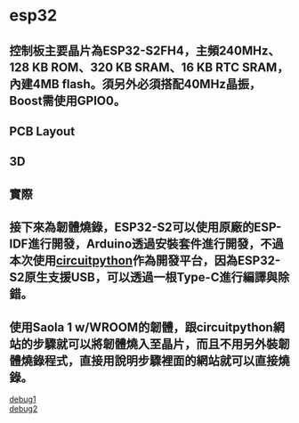 # esp32
## 控制板主要晶片為ESP32-S2FH4，主頻240MHz、128 KB ROM、320 KB SRAM、16 KB RTC SRAM，內建4MB flash。須另外必須搭配40MHz晶振，Boost需使用GPIO0。
## PCB Layout
## 3D
## 實際
## 接下來為韌體燒錄，ESP32-S2可以使用原廠的ESP-IDF進行開發，Arduino透過安裝套件進行開發，不過本次使用[circuitpython](https://circuitpython.org/board/espressif_saola_1_wroom/)作為開發平台，因為ESP32-S2原生支援USB，可以透過一根Type-C進行編譯與除錯。
## 使用Saola 1 w/WROOM的韌體，跟circuitpython網站的步驟就可以將韌體燒入至晶片，而且不用另外裝韌體燒錄程式，直接用說明步驟裡面的網站就可以直接燒錄。
[debug1](https://learn.adafruit.com/getting-started-with-raspberry-pi-pico-circuitpython/circuitpython)  
[debug2](https://embedded-things.blogspot.com/2022/03/fix-runtimeerror-none-data-for-in.html)